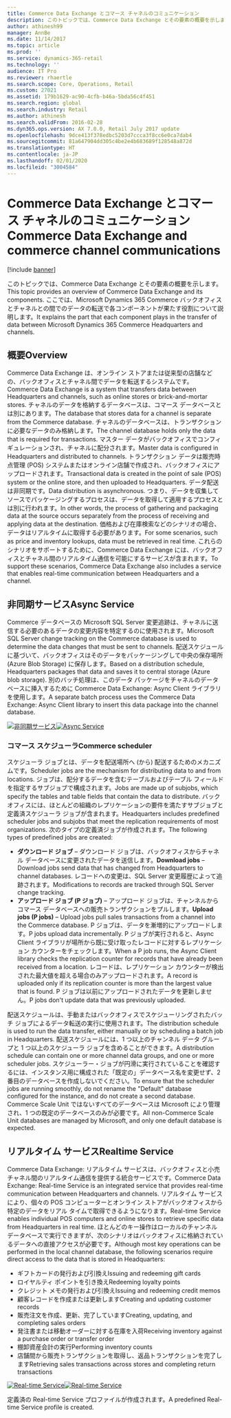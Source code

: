 ```yaml
---
title: Commerce Data Exchange とコマース チャネルのコミュニケーション
description: このトピックでは、Commerce Data Exchange とその要素の概要を示します。 ここでは、Microsoft Dynamics 365 Commerce バックオフィスとチャネルとの間でのデータの転送で各コンポーネントが果たす役割について説明します。
author: athinesh99
manager: AnnBe
ms.date: 11/14/2017
ms.topic: article
ms.prod: ''
ms.service: dynamics-365-retail
ms.technology: ''
audience: IT Pro
ms.reviewer: rhaertle
ms.search.scope: Core, Operations, Retail
ms.custom: 27021
ms.assetid: 179b1629-ac90-4cfb-b46a-5bda56c4f451
ms.search.region: global
ms.search.industry: Retail
ms.author: athinesh
ms.search.validFrom: 2016-02-28
ms.dyn365.ops.version: AX 7.0.0, Retail July 2017 update
ms.openlocfilehash: 9dce413f378edbc5203d7ccca3f8cc6e0ca7dab4
ms.sourcegitcommit: 81a647904dd305c4be2e4b683689f128548a872d
ms.translationtype: HT
ms.contentlocale: ja-JP
ms.lasthandoff: 02/01/2020
ms.locfileid: "3004584"
---
```

# <a name="commerce-data-exchange-and-commerce-channel-communications"></a><span data-ttu-id="f2d39-104">Commerce Data Exchange とコマース チャネルのコミュニケーション</span><span class="sxs-lookup"><span data-stu-id="f2d39-104">Commerce Data Exchange and commerce channel communications</span></span>

[!include [banner](../includes/banner.md)]

<span data-ttu-id="f2d39-105">このトピックでは、Commerce Data Exchange とその要素の概要を示します。</span><span class="sxs-lookup"><span data-stu-id="f2d39-105">This topic provides an overview of Commerce Data Exchange and its components.</span></span> <span data-ttu-id="f2d39-106">ここでは、Microsoft Dynamics 365 Commerce バックオフィスとチャネルとの間でのデータの転送で各コンポーネントが果たす役割について説明します。</span><span class="sxs-lookup"><span data-stu-id="f2d39-106">It explains the part that each component plays in the transfer of data between Microsoft Dynamics 365 Commerce Headquarters and channels.</span></span>

<a name="overview"></a><span data-ttu-id="f2d39-107">概要</span><span class="sxs-lookup"><span data-stu-id="f2d39-107">Overview</span></span>
--------

<span data-ttu-id="f2d39-108">Commerce Data Exchange は、オンライン ストアまたは従来型の店舗などの、バックオフィスとチャネル間でデータを転送するシステムです。</span><span class="sxs-lookup"><span data-stu-id="f2d39-108">Commerce Data Exchange is a system that transfers data between Headquarters and channels, such as online stores or brick-and-mortar stores.</span></span> <span data-ttu-id="f2d39-109">チャネルのデータを格納するデータベースは、コマース データベースとは別にあります。</span><span class="sxs-lookup"><span data-stu-id="f2d39-109">The database that stores data for a channel is separate from the Commerce database.</span></span> <span data-ttu-id="f2d39-110">チャネルのデータベースは、トランザクションに必要なデータのみ格納します。</span><span class="sxs-lookup"><span data-stu-id="f2d39-110">The channel database holds only the data that is required for transactions.</span></span> <span data-ttu-id="f2d39-111">マスター データがバックオフィスでコンフィギュレーションされ、チャネルに配分されます。</span><span class="sxs-lookup"><span data-stu-id="f2d39-111">Master data is configured in Headquarters and distributed to channels.</span></span> <span data-ttu-id="f2d39-112">トランザクション データは販売時点管理 (POS) システムまたはオンライン店舗で作成され、バックオフィスにアップロードされます。</span><span class="sxs-lookup"><span data-stu-id="f2d39-112">Transactional data is created in the point of sale (POS) system or the online store, and then uploaded to Headquarters.</span></span> <span data-ttu-id="f2d39-113">データ配送は非同期です。</span><span class="sxs-lookup"><span data-stu-id="f2d39-113">Data distribution is asynchronous.</span></span> <span data-ttu-id="f2d39-114">つまり、データを収集してソースでパッケージングするプロセスは、データを取得して適用するプロセスとは別に行われます。</span><span class="sxs-lookup"><span data-stu-id="f2d39-114">In other words, the process of gathering and packaging data at the source occurs separately from the process of receiving and applying data at the destination.</span></span> <span data-ttu-id="f2d39-115">価格および在庫検索などのシナリオの場合、データはリアルタイムに取得する必要があります。</span><span class="sxs-lookup"><span data-stu-id="f2d39-115">For some scenarios, such as price and inventory lookups, data must be retrieved in real time.</span></span> <span data-ttu-id="f2d39-116">これらのシナリオをサポートするために、Commerce Data Exchange には、バックオフィスとチャネル間のリアルタイム通信を可能にするサービスが含まれます。</span><span class="sxs-lookup"><span data-stu-id="f2d39-116">To support these scenarios, Commerce Data Exchange also includes a service that enables real-time communication between Headquarters and a channel.</span></span> 

## <a name="async-service"></a><span data-ttu-id="f2d39-117">非同期サービス</span><span class="sxs-lookup"><span data-stu-id="f2d39-117">Async Service</span></span>
<span data-ttu-id="f2d39-118">Commerce データベースの Microsoft SQL Server 変更追跡は、チャネルに送信する必要のあるデータの変更内容を特定するのに使用されます。</span><span class="sxs-lookup"><span data-stu-id="f2d39-118">Microsoft SQL Server change tracking on the Commerce database is used to determine the data changes that must be sent to channels.</span></span> <span data-ttu-id="f2d39-119">配送スケジュールに基づいて、バックオフィスはそのデータをパッケージングして中央の保存場所 (Azure Blob Storage) に保存します。</span><span class="sxs-lookup"><span data-stu-id="f2d39-119">Based on a distribution schedule, Headquarters packages that data and saves it to central storage (Azure blob storage).</span></span> <span data-ttu-id="f2d39-120">別のバッチ処理は、このデータ パッケージをチャネルのデータベースに挿入するために Commerce Data Exchange: Async Client ライブラリを使用します。</span><span class="sxs-lookup"><span data-stu-id="f2d39-120">A separate batch process uses the Commerce Data Exchange: Async Client library to insert this data package into the channel database.</span></span> 

<span data-ttu-id="f2d39-121">[![非同期サービス](./media/async-300x239.png)](./media/async.png)</span><span class="sxs-lookup"><span data-stu-id="f2d39-121">[![Async Service](./media/async-300x239.png)](./media/async.png)</span></span>

### <a name="commerce-scheduler"></a><span data-ttu-id="f2d39-122">コマース スケジューラ</span><span class="sxs-lookup"><span data-stu-id="f2d39-122">Commerce scheduler</span></span>

<span data-ttu-id="f2d39-123">スケジューラ ジョブとは、データを配送場所へ (から) 配送するためのメカニズムです。</span><span class="sxs-lookup"><span data-stu-id="f2d39-123">Scheduler jobs are the mechanism for distributing data to and from locations.</span></span> <span data-ttu-id="f2d39-124">ジョブは、配分するデータを含むテーブルおよびテーブル フィールドを指定するサブジョブで構成されます。</span><span class="sxs-lookup"><span data-stu-id="f2d39-124">Jobs are made up of subjobs, which specify the tables and table fields that contain the data to distribute.</span></span> <span data-ttu-id="f2d39-125">バックオフィスには、ほとんどの組織のレプリケーションの要件を満たすサブジョブと定義済スケジューラ ジョブが含まれます。</span><span class="sxs-lookup"><span data-stu-id="f2d39-125">Headquarters includes predefined scheduler jobs and subjobs that meet the replication requirements of most organizations.</span></span> <span data-ttu-id="f2d39-126">次のタイプの定義済ジョブが作成されます。</span><span class="sxs-lookup"><span data-stu-id="f2d39-126">The following types of predefined jobs are created:</span></span>

-   <span data-ttu-id="f2d39-127">**ダウンロード ジョブ** – ダウンロード ジョブは、バックオフィスからチャネル データベースに変更されたデータを送信します。</span><span class="sxs-lookup"><span data-stu-id="f2d39-127">**Download jobs** – Download jobs send data that has changed from Headquarters to channel databases.</span></span> <span data-ttu-id="f2d39-128">レコードへの変更は、SQL Server 変更履歴によって追跡されます。</span><span class="sxs-lookup"><span data-stu-id="f2d39-128">Modifications to records are tracked through SQL Server change tracking.</span></span>
-   <span data-ttu-id="f2d39-129">**アップロード ジョブ (P ジョブ)** – アップロード ジョブは、チャンネルからコマース データベースへの販売トランザクションをプルします。</span><span class="sxs-lookup"><span data-stu-id="f2d39-129">**Upload jobs (P jobs)** – Upload jobs pull sales transactions from a channel into the Commerce database.</span></span> <span data-ttu-id="f2d39-130">P ジョブは、データを漸増的にアップロードします。</span><span class="sxs-lookup"><span data-stu-id="f2d39-130">P jobs upload data incrementally.</span></span> <span data-ttu-id="f2d39-131">P ジョブが実行されると、Async Client ライブラリが場所から既に受け取ったレコードに対するレプリケーション カウンターをチェックします。</span><span class="sxs-lookup"><span data-stu-id="f2d39-131">When a P job runs, the Async Client library checks the replication counter for records that have already been received from a location.</span></span> <span data-ttu-id="f2d39-132">レコードは、レプリケーション カウンターが検出された最大値を超える場合のみアップロードされます。</span><span class="sxs-lookup"><span data-stu-id="f2d39-132">A record is uploaded only if its replication counter is more than the largest value that is found.</span></span> <span data-ttu-id="f2d39-133">P ジョブは以前にアップロードされたデータを更新しません。</span><span class="sxs-lookup"><span data-stu-id="f2d39-133">P jobs don't update data that was previously uploaded.</span></span>

<span data-ttu-id="f2d39-134">配送スケジュールは、手動またはバックオフィスでスケジューリングされたバッチ ジョブによるデータ転送の実行に使用されます。</span><span class="sxs-lookup"><span data-stu-id="f2d39-134">The distribution schedule is used to run the data transfer, either manually or by scheduling a batch job in Headquarters.</span></span> <span data-ttu-id="f2d39-135">配送スケジュールには、1 つ以上のチャンネル データ グループと 1 つ以上のスケジューラ ジョブを含めることができます。</span><span class="sxs-lookup"><span data-stu-id="f2d39-135">A distribution schedule can contain one or more channel data groups, and one or more scheduler jobs.</span></span> <span data-ttu-id="f2d39-136">スケジューラー・ジョブが円滑に実行されていることを確認するには、インスタンス用に構成された「既定の」データベース名を変更せず、2 番目のデータベースを作成しないでください。</span><span class="sxs-lookup"><span data-stu-id="f2d39-136">To ensure that the scheduler jobs are running smoothly, do not rename the "Default" database configured for the instance, and do not create a second database.</span></span> <span data-ttu-id="f2d39-137">Commerce Scale Unit ではないすべてのデータベースは Microsoft により管理され、1 つの既定のデータベースのみが必要です。</span><span class="sxs-lookup"><span data-stu-id="f2d39-137">All non-Commerce Scale Unit databases are managed by Microsoft, and only one default database is expected.</span></span> 

## <a name="realtime-service"></a><span data-ttu-id="f2d39-138">リアルタイム サービス</span><span class="sxs-lookup"><span data-stu-id="f2d39-138">Realtime Service</span></span>
<span data-ttu-id="f2d39-139">Commerce Data Exchange: リアルタイム サービスは、バックオフィスと小売チャネル間のリアルタイム通信を提供する統合サービスです。</span><span class="sxs-lookup"><span data-stu-id="f2d39-139">Commerce Data Exchange: Real-time Service is an integrated service that provides real-time communication between Headquarters and channels.</span></span> <span data-ttu-id="f2d39-140">リアルタイム サービスにより、個々の POS コンピューターとオンライン ストアがバックオフィスから特定のデータをリアル タイムで取得できるようになります。</span><span class="sxs-lookup"><span data-stu-id="f2d39-140">Real-time Service enables individual POS computers and online stores to retrieve specific data from Headquarters in real time.</span></span> <span data-ttu-id="f2d39-141">ほとんどのキー操作はローカルのチャンネル データベースで実行できますが、次のシナリオはバックオフィスに格納されているデータへの直接アクセスが必要です。</span><span class="sxs-lookup"><span data-stu-id="f2d39-141">Although most key operations can be performed in the local channel database, the following scenarios require direct access to the data that is stored in Headquarters:</span></span>

-   <span data-ttu-id="f2d39-142">ギフトカードの発行および引換え</span><span class="sxs-lookup"><span data-stu-id="f2d39-142">Issuing and redeeming gift cards</span></span>
-   <span data-ttu-id="f2d39-143">ロイヤルティ ポイントを引き換え</span><span class="sxs-lookup"><span data-stu-id="f2d39-143">Redeeming loyalty points</span></span>
-   <span data-ttu-id="f2d39-144">クレジット メモの発行および引換え</span><span class="sxs-lookup"><span data-stu-id="f2d39-144">Issuing and redeeming credit memos</span></span>
-   <span data-ttu-id="f2d39-145">顧客レコードを作成または更新します</span><span class="sxs-lookup"><span data-stu-id="f2d39-145">Creating and updating customer records</span></span>
-   <span data-ttu-id="f2d39-146">販売注文を作成、更新、完了しています</span><span class="sxs-lookup"><span data-stu-id="f2d39-146">Creating, updating, and completing sales orders</span></span>
-   <span data-ttu-id="f2d39-147">発注書または移動オーダーに対する在庫を入荷</span><span class="sxs-lookup"><span data-stu-id="f2d39-147">Receiving inventory against a purchase order or transfer order</span></span>
-   <span data-ttu-id="f2d39-148">棚卸資産会計の実行</span><span class="sxs-lookup"><span data-stu-id="f2d39-148">Performing inventory counts</span></span>
-   <span data-ttu-id="f2d39-149">店舗間から販売トランザクションを取得し、返品トランザクションを完了します</span><span class="sxs-lookup"><span data-stu-id="f2d39-149">Retrieving sales transactions across stores and completing return transactions</span></span>

<span data-ttu-id="f2d39-150">[![Real-time Service](./media/rts.png)](./media/rts.png)</span><span class="sxs-lookup"><span data-stu-id="f2d39-150">[![Real-time Service](./media/rts.png)](./media/rts.png)</span></span> 

<span data-ttu-id="f2d39-151">定義済の Real-time Service プロファイルが作成されます。</span><span class="sxs-lookup"><span data-stu-id="f2d39-151">A predefined Real-time Service profile is created.</span></span>
